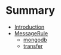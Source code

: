 # Summary

* [Introduction](README.md)
* [MessageRule](messagerule.md)
  * [mongodb](messagerule/mongodb.md)
  * [transfer](messagerule/transfer.md)

